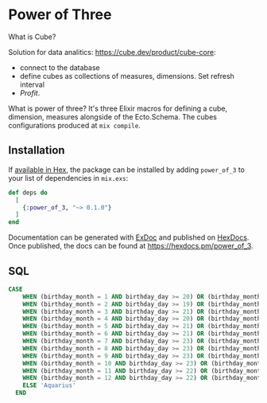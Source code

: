 # Power of Three

What is Cube?

Solution for data analitics:  https://cube.dev/product/cube-core: 
 - connect to the database
 - define cubes as collections of measures, dimensions. Set refresh interval
 - *Profit*.

What is power of three?
It's three Elixir macros for defining a cube, dimension, measures alongside of the Ecto.Schema. The cubes configurations produced at `mix compile`.

## Installation

If [available in Hex](https://hex.pm/docs/publish), the package can be installed
by adding `power_of_3` to your list of dependencies in `mix.exs`:

```elixir
def deps do
  [
    {:power_of_3, "~> 0.1.0"}
  ]
end
```

Documentation can be generated with [ExDoc](https://github.com/elixir-lang/ex_doc)
and published on [HexDocs](https://hexdocs.pm). Once published, the docs can
be found at <https://hexdocs.pm/power_of_3>.

## SQL

```SQL
CASE
    WHEN (birthday_month = 1 AND birthday_day >= 20) OR (birthday_month = 2 AND birthday_day <= 18) THEN 'Aquarius'
    WHEN (birthday_month = 2 AND birthday_day >= 19) OR (birthday_month = 3 AND birthday_day <= 20) THEN 'Pisces'
    WHEN (birthday_month = 3 AND birthday_day >= 21) OR (birthday_month = 4 AND birthday_day <= 19) THEN 'Aries'
    WHEN (birthday_month = 4 AND birthday_day >= 20) OR (birthday_month = 5 AND birthday_day <= 20) THEN 'Taurus'
    WHEN (birthday_month = 5 AND birthday_day >= 21) OR (birthday_month = 6 AND birthday_day <= 20) THEN 'Gemini'
    WHEN (birthday_month = 6 AND birthday_day >= 21) OR (birthday_month = 7 AND birthday_day <= 22) THEN 'Cancer'
    WHEN (birthday_month = 7 AND birthday_day >= 23) OR (birthday_month = 8 AND birthday_day <= 22) THEN 'Leo'
    WHEN (birthday_month = 8 AND birthday_day >= 23) OR (birthday_month = 9 AND birthday_day <= 22) THEN 'Virgo'
    WHEN (birthday_month = 9 AND birthday_day >= 23) OR (birthday_month = 10 AND birthday_day <= 22) THEN 'Libra'
    WHEN (birthday_month = 10 AND birthday_day >= 23) OR (birthday_month = 11 AND birthday_day <= 21) THEN 'Scorpio'
    WHEN (birthday_month = 11 AND birthday_day >= 22) OR (birthday_month = 12 AND birthday_day <= 21) THEN 'Sagittarius'
    WHEN (birthday_month = 12 AND birthday_day >= 22) OR (birthday_month = 1 AND birthday_day <= 19) THEN 'Capricorn'
    ELSE 'Aquarius'
  END
```

